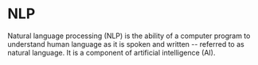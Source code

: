 # NLP

Natural language processing (NLP) is the ability of a computer program to understand human language as it is spoken and written -- referred to as natural language. It is a component of artificial intelligence (AI).
